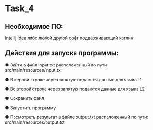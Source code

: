 # Task_4
## Необходимое ПО: 
intellij idea либо любой другой софт поддерживающий котлин
## Действия для запуска программы:
● Зайти в файл input.txt расположенный по пути: src/main/resources/input.txt

● В первой строке через запятую подаются данные для языка L1

● Во второй строке через запятую подаются данные для языка L2

● Сохранить файл

● Запустить программу 

● Посмотреть результат в файле output.txt расположенный по пути: src/main/resources/output.txt
